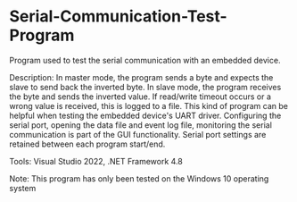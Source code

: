 # Serial-Communication-Test-Program
Program used to test the serial communication with an embedded device.

Description: In master mode, the program sends a byte and expects the slave to send back the inverted byte.
In slave mode, the program receives the byte and sends the inverted value. If read/write timeout occurs or 
a wrong value is received, this is logged to a file. This kind of program can be helpful when testing the 
embedded device's UART driver. Configuring the serial port, opening the data file and event log file, 
monitoring the serial communication is part of the GUI functionality. Serial port settings are retained
between each program start/end.

Tools: Visual Studio 2022, .NET Framework 4.8

Note: This program has only been tested on the Windows 10 operating system
